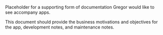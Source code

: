 Placeholder for a supporting form of documentation Gregor would like to see
accompany apps.

This document should provide the business motivations and objectives for the
app, development notes, and maintenance notes.